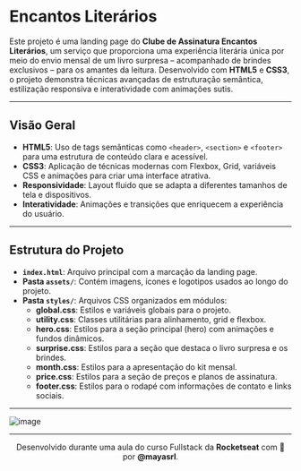 # Encantos Literários

Este projeto é uma landing page do **Clube de Assinatura Encantos Literários**, um serviço que proporciona uma experiência literária única por meio do envio mensal de um livro surpresa – acompanhado de brindes exclusivos – para os amantes da leitura. Desenvolvido com **HTML5** e **CSS3**, o projeto demonstra técnicas avançadas de estruturação semântica, estilização responsiva e interatividade com animações sutis.

---

## Visão Geral

- **HTML5**: Uso de tags semânticas como `<header>`, `<section>` e `<footer>` para uma estrutura de conteúdo clara e acessível.
- **CSS3**: Aplicação de técnicas modernas com Flexbox, Grid, variáveis CSS e animações para criar uma interface atrativa.
- **Responsividade**: Layout fluido que se adapta a diferentes tamanhos de tela e dispositivos.
- **Interatividade**: Animações e transições que enriquecem a experiência do usuário.

---

## Estrutura do Projeto

- **`index.html`**: Arquivo principal com a marcação da landing page.
- **Pasta `assets/`**: Contém imagens, ícones e logotipos usados ao longo do projeto.
- **Pasta `styles/`**: Arquivos CSS organizados em módulos:
  - **global.css**: Estilos e variáveis globais para o projeto.
  - **utility.css**: Classes utilitárias para alinhamento, grid e flexbox.
  - **hero.css**: Estilos para a seção principal (hero) com animações e fundos dinâmicos.
  - **surprise.css**: Estilos para a seção que destaca o livro surpresa e os brindes.
  - **month.css**: Estilos para a apresentação do kit mensal.
  - **price.css**: Estilos para a seção de preços e planos de assinatura.
  - **footer.css**: Estilos para o rodapé com informações de contato e links sociais.

---

![image](https://github.com/user-attachments/assets/13279535-d281-47a8-b3ac-6e82fdbca682)

---

<p align="center">
  Desenvolvido durante uma aula do curso Fullstack da <strong>Rocketseat</strong> com 💛 por <strong>@mayasrl</strong>.
</p>
